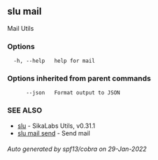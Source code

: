 ## slu mail

Mail Utils

### Options

```
  -h, --help   help for mail
```

### Options inherited from parent commands

```
      --json   Format output to JSON
```

### SEE ALSO

* [slu](slu.md)	 - SikaLabs Utils, v0.31.1
* [slu mail send](slu_mail_send.md)	 - Send mail

###### Auto generated by spf13/cobra on 29-Jan-2022
